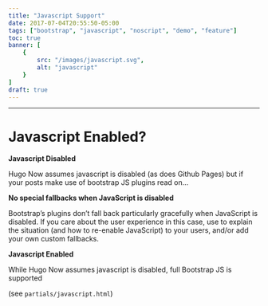 ```yaml
---
title: "Javascript Support"
date: 2017-07-04T20:55:50-05:00
tags: ["bootstrap", "javascript", "noscript", "demo", "feature"]
toc: true
banner: [
    {
        src: "/images/javascript.svg",
        alt: "javascript"
    }
]
draft: true
---
```


<!--more-->

---

# Javascript Enabled?

<noscript>
    <div class="bd-callout bd-callout-warning">
        <strong>Javascript Disabled</strong>
        <p>Hugo Now assumes javascript is disabled (as does Github Pages) but if your posts make use of bootstrap JS plugins read on...</p>
        <strong>No special fallbacks when JavaScript is disabled</strong>
        <p>Bootstrap’s plugins don’t fall back particularly gracefully when JavaScript is disabled. If you care about the user experience in this case, use <noscript> to explain the situation (and how to re-enable JavaScript) to your users, and/or add your own custom fallbacks.
        </p>
    </div>
</noscript>

<div id="js-enabled-msg" class="bd-callout bd-callout-success js-enabled">
    <strong>Javascript Enabled</strong>
    <p>While Hugo Now assumes javascript is disabled, full Bootstrap JS is supported</p>
    <p>(see <code>partials/javascript.html</code>)</p>
</div>

<!-- jQuery not loaded yet -->
<script type="text/javascript">
    var element = document.getElementById('js-enabled-msg')
    element.style.display = 'block';
</script>